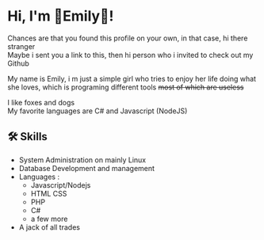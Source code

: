 
# Hi, I'm 🌺Emily🌸!

Chances are that you found this profile on your own, in that case, hi there stranger  
Maybe i sent you a link to this, then hi person who i invited to check out my Github

My name is Emily, i m just a simple girl who tries to enjoy her life doing what she loves, which is programing different tools ~~most of which are useless~~

I like foxes and dogs  
My favorite languages are C# and Javascript (NodeJS) 
## 🛠 Skills
- System Administration on mainly Linux  
- Database Development and management  
- Languages :
  - Javascript/Nodejs 
  - HTML CSS 
  - PHP
  - C#
  - a few more
- A jack of all trades
